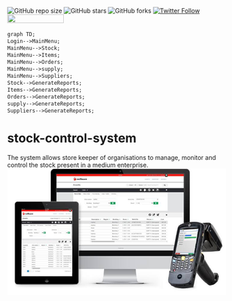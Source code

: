 ![GitHub repo size](https://img.shields.io/github/repo-size/joelwmulongo/stock-control-system)
![GitHub stars](https://img.shields.io/github/stars/joelwmulongo/stock-control-system?style=social)
![GitHub forks](https://img.shields.io/github/forks/joelwmulongo/stock-control-system?style=social)
[![Twitter Follow](https://img.shields.io/twitter/follow/mulongojoel?style=social)](https://twitter.com/intent/follow?screen_name=mulongojoel)
<img width="130" height="20" src="https://visitor-badge.glitch.me/badge?page_id=joelwmulongo/stock-control-system">

 ```mermaid
 graph TD;
 Login-->MainMenu;
 MainMenu-->Stock;
 MainMenu-->Items;
 MainMenu-->Orders;
 MainMenu-->supply;
 MainMenu-->Suppliers;
 Stock-->GenerateReports;
 Items-->GenerateReports;
 Orders-->GenerateReports;
 supply-->GenerateReports;
 Suppliers-->GenerateReports;
 ```
# stock-control-system
The system allows store keeper of organisations to manage, monitor and control the stock present in a medium enterprise.	<img src="img/stock.jpeg"/>
